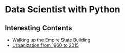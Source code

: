# Data Scientist with Python

## Interesting Contents

- [Walking up the Empire State Building](https://github.com/surfman-k/Data-Scientist-with-Python/tree/master/Intermediate%20Python%20for%20Data%20Science "Intermediate Python Folder")
- [Urbanization from 1960 to 2015](https://github.com/surfman-k/Data-Scientist-with-Python/tree/master/Python%20Data%20Science%20Toolbox%20Part%202 "Python Toolbox Part 2 Folder")
